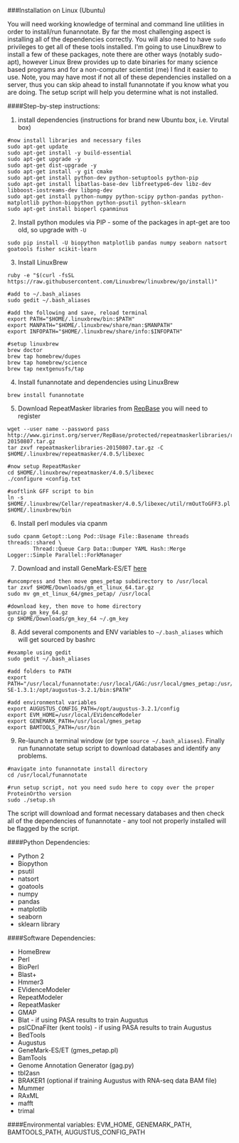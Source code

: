 ###Installation on Linux (Ubuntu)

You will need working knowledge of terminal and command line utilities in order to install/run funannotate.  By far the most challenging aspect is installing all of the dependencies correctly. You will also need to have `sudo` privileges to get all of these tools installed.  I'm going to use LinuxBrew to install a few of these packages, note there are other ways (notably sudo-apt), however Linux Brew provides up to date binaries for many science based programs and for a non-computer scientist (me) I find it easier to use.  Note, you may have most if not all of these dependencies installed on a server, thus you can skip ahead to install funannotate if you know what you are doing.  The setup script will help you determine what is not installed.

####Step-by-step instructions:


1) install dependencies (instructions for brand new Ubuntu box, i.e. Virutal box)
```
#now install libraries and necessary files
sudo apt-get update
sudo apt-get install -y build-essential
sudo apt-get upgrade -y
sudo apt-get dist-upgrade -y
sudo apt-get install -y git cmake
sudo apt-get install python-dev python-setuptools python-pip
sudo apt-get install libatlas-base-dev libfreetype6-dev libz-dev libboost-iostreams-dev libpng-dev
sudo apt-get install python-numpy python-scipy python-pandas python-matplotlib python-biopython python-psutil python-sklearn
sudo apt-get install bioperl cpanminus
```

2) Install python modules via PIP - some of the packages in apt-get are too old, so upgrade with `-U`
```
sudo pip install -U biopython matplotlib pandas numpy seaborn natsort goatools fisher scikit-learn
```

3) Install LinuxBrew
```
ruby -e "$(curl -fsSL https://raw.githubusercontent.com/Linuxbrew/linuxbrew/go/install)"

#add to ~/.bash_aliases
sudo gedit ~/.bash_aliases

#add the following and save, reload terminal
export PATH="$HOME/.linuxbrew/bin:$PATH"
export MANPATH="$HOME/.linuxbrew/share/man:$MANPATH"
export INFOPATH="$HOME/.linuxbrew/share/info:$INFOPATH"

#setup linuxbrew
brew doctor
brew tap homebrew/dupes
brew tap homebrew/science
brew tap nextgenusfs/tap
```

4) Install funannotate and dependencies using LinuxBrew
```
brew install funannotate
```

5) Download RepeatMasker libraries from [RepBase](http://www.girinst.org/repbase/) you will need to register
```
wget --user name --password pass http://www.girinst.org/server/RepBase/protected/repeatmaskerlibraries/repeatmaskerlibraries-20150807.tar.gz
tar zxvf repeatmaskerlibraries-20150807.tar.gz -C $HOME/.linuxbrew/repeatmasker/4.0.5/libexec

#now setup RepeatMasker
cd $HOME/.linuxbrew/repeatmasker/4.0.5/libexec
./configure <config.txt

#softlink GFF script to bin
ln -s $HOME/.linuxbrew/Cellar/repeatmasker/4.0.5/libexec/util/rmOutToGFF3.pl $HOME/.linuxbrew/bin
```

6) Install perl modules via cpanm
```
sudo cpanm Getopt::Long Pod::Usage File::Basename threads threads::shared \
        Thread::Queue Carp Data::Dumper YAML Hash::Merge Logger::Simple Parallel::ForkManager
```

7) Download and install GeneMark-ES/ET [here](http://exon.gatech.edu/GeneMark/license_download.cgi)
```
#uncompress and then move gmes_petap subdirectory to /usr/local
tar zxvf $HOME/Downloads/gm_et_linux_64.tar.gz
sudo mv gm_et_linux_64/gmes_petap/ /usr/local

#download key, then move to home directory
gunzip gm_key_64.gz
cp $HOME/Downloads/gm_key_64 ~/.gm_key
```

8) Add several components and ENV variables to `~/.bash_aliases` which will get sourced by bashrc
```
#example using gedit
sudo gedit ~/.bash_aliases

#add folders to PATH
export PATH="/usr/local/funannotate:/usr/local/GAG:/usr/local/gmes_petap:/usr/local/BRAKER1:/usr/local/tRNAscan-SE-1.3.1:/opt/augustus-3.2.1/bin:$PATH"

#add environmental variables
export AUGUSTUS_CONFIG_PATH=/opt/augustus-3.2.1/config
export EVM_HOME=/usr/local/EVidenceModeler
export GENEMARK_PATH=/usr/local/gmes_petap
export BAMTOOLS_PATH=/usr/bin
```

9) Re-launch a terminal window (or type `source ~/.bash_aliases`). Finally run funannotate setup script to download databases and identify any problems.
```
#navigate into funannotate install directory
cd /usr/local/funannotate

#run setup script, not you need sudo here to copy over the proper ProteinOrtho version
sudo ./setup.sh
```
The script will download and format necessary databases and then check all of the dependencies of funannotate - any tool not properly installed will be flagged by the script.


####Python Dependencies:
* Python 2
* Biopython
* psutil
* natsort
* goatools
* numpy
* pandas
* matplotlib
* seaborn
* sklearn library

####Software Dependencies:
* HomeBrew
* Perl
* BioPerl
* Blast+
* Hmmer3
* EVidenceModeler
* RepeatModeler
* RepeatMasker
* GMAP
* Blat - if using PASA results to train Augustus
* pslCDnaFilter (kent tools) - if using PASA results to train Augustus
* BedTools
* Augustus
* GeneMark-ES/ET (gmes_petap.pl)
* BamTools
* Genome Annotation Generator (gag.py)
* tbl2asn
* BRAKER1 (optional if training Augustus with RNA-seq data BAM file)
* Mummer
* RAxML
* mafft
* trimal

####Environmental variables:
EVM_HOME, GENEMARK_PATH, BAMTOOLS_PATH, AUGUSTUS_CONFIG_PATH

